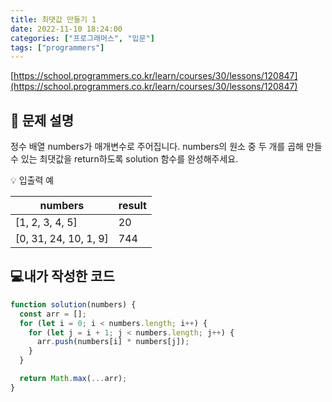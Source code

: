```yaml
---
title: 최댓값 만들기 1
date: 2022-11-10 18:24:00
categories: ["프로그래머스", "입문"]
tags: ["programmers"]
---
```


[https://school.programmers.co.kr/learn/courses/30/lessons/120847](https://school.programmers.co.kr/learn/courses/30/lessons/120847)

## 📔 문제 설명

정수 배열 numbers가 매개변수로 주어집니다. numbers의 원소 중 두 개를 곱해 만들 수 있는 최댓값을 return하도록 solution 함수를 완성해주세요.

💡 입출력 예

| numbers               | result |
| --------------------- | ------ |
| [1, 2, 3, 4, 5]       | 20     |
| [0, 31, 24, 10, 1, 9] | 744    |

## 💻내가 작성한 코드

```js
function solution(numbers) {
  const arr = [];
  for (let i = 0; i < numbers.length; i++) {
    for (let j = i + 1; j < numbers.length; j++) {
      arr.push(numbers[i] * numbers[j]);
    }
  }

  return Math.max(...arr);
}
```
